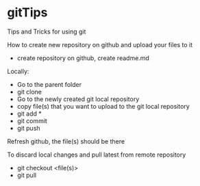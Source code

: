 # gitTips
Tips and Tricks for using git

How to create new repository on github and upload your files to it

- create repository on github, create readme.md

Locally:
- Go to the parent folder
- git clone <url>
- Go to the newly created git local repository
- copy file(s) that you want to upload to the git local repository 
- git add *
- git commit
- git push

Refresh github, the file(s) should be there

To discard local changes and pull latest from remote repository
- git checkout <file(s)>
- git pull
